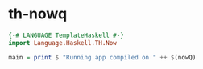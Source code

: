 # th-nowq

```haskell
{-# LANGUAGE TemplateHaskell #-}
import Language.Haskell.TH.Now

main = print $ "Running app compiled on " ++ $(nowQ)
```
